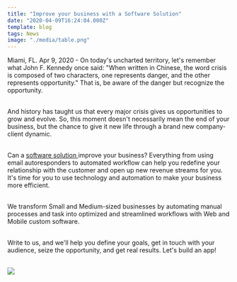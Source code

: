 ```yaml
---
title: "Improve your business with a Software Solution"
date: "2020-04-09T16:24:04.000Z"
template: blog
tags: News
image: "./media/table.png"
---
```

Miami, FL. Apr 9, 2020 - On today's uncharted territory, let's remember what John F. Kennedy once said: "When written in Chinese, the word crisis is composed of two characters, one represents danger, and the other represents opportunity." That is, be aware of the danger but recognize the opportunity. <br> </br>

And history has taught us that every major crisis gives us opportunities to grow and evolve. So, this moment doesn't necessarily mean the end of your business, but the chance to give it new life through a brand new company-client dynamic. <br> </br>

Can a <a target="_blank" href="https://cobuildlab.com/blog/enterprise-software-solutions-tools/"> software solution </a> improve your business?  Everything from using email autoresponders to automated workflow can help you redefine your relationship with the customer and open up new revenue streams for you. It's time for you to use technology and automation to make your business more efficient. <br> </br>

We transform Small and Medium-sized businesses by automating manual processes and task
into optimized and streamlined workflows with Web and Mobile custom software.<br> </br>

Write to us, and we'll help you define your goals,  get in touch with your audience, seize the opportunity, and get real results. Let's build an app! <br> </br>

<img src="./media/diseño1.png">
